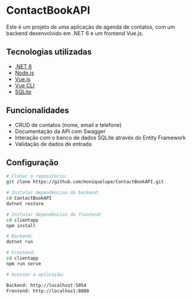 # ContactBookAPI

Este é um projeto de uma aplicação de agenda de contatos, com um backend desenvolvido em .NET 6 e um frontend Vue.js.

## Tecnologias utilizadas

- [.NET 6](https://dotnet.microsoft.com/download/dotnet/6.0)
- [Node.js](https://nodejs.org/)
- [Vue.js](https://vuejs.org/)
- [Vue CLI](https://cli.vuejs.org/)
- [SQLite](https://www.sqlite.org/index.html)

## Funcionalidades

- CRUD de contatos (nome, email e telefone)
- Documentação da API com Swagger
- Interação com o banco de dados SQLite através do Entity Framework
- Validação de dados de entrada

## Configuração

```bash
# Clonar o repositório:
git clone https://github.com/moniquelupe/ContactBookAPI.git

# Instalar dependências do backend:
cd ContactBookAPI
dotnet restore

# Instalar dependências do frontend:
cd clientapp
npm install

# Backend:
dotnet run

# Frontend:
cd clientapp
npm run serve

# Acessar a aplicação:

Backend: http://localhost:5054
Frontend: http://localhost:8080

